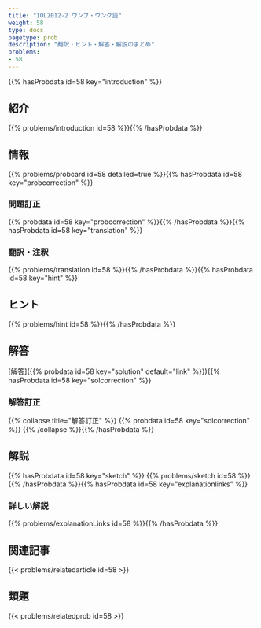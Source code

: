 ```yaml
---
title: "IOL2012-2 ウンブ・ウング語"
weight: 58
type: docs
pagetype: prob
description: "翻訳・ヒント・解答・解説のまとめ"
problems: 
- 58
---
```


{{% hasProbdata id=58 key="introduction" %}}

## 紹介

{{% problems/introduction id=58 %}}{{% /hasProbdata %}}

## 情報

{{% problems/probcard id=58 detailed=true %}}{{% hasProbdata id=58 key="probcorrection" %}}

### 問題訂正

{{% probdata id=58 key="probcorrection" %}}{{% /hasProbdata %}}{{% hasProbdata id=58 key="translation" %}}

### 翻訳・注釈

{{% problems/translation id=58 %}}{{% /hasProbdata %}}{{% hasProbdata id=58 key="hint" %}}

## ヒント

{{% problems/hint id=58 %}}{{% /hasProbdata %}}

## 解答

[解答]({{% probdata id=58 key="solution" default="link" %}}){{% hasProbdata id=58 key="solcorrection" %}}

### 解答訂正

{{% collapse title="解答訂正" %}}
{{% probdata id=58 key="solcorrection" %}}
{{% /collapse %}}{{% /hasProbdata %}}

## 解説

{{% hasProbdata id=58 key="sketch" %}}
{{% problems/sketch id=58 %}}
{{% /hasProbdata %}}{{% hasProbdata id=58 key="explanationlinks" %}}

### 詳しい解説

{{% problems/explanationLinks id=58 %}}{{% /hasProbdata %}}

## 関連記事

{{< problems/relatedarticle id=58 >}}

## 類題

{{< problems/relatedprob id=58 >}}
